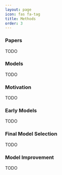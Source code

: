 ```yaml
---
layout: page
icon: fas fa-tag
title: Methods
order: 3
---
```

<h3><b> Papers </b></h3>
TODO

<h3><b> Models </b></h3>
TODO

<h3><b> Motivation </b></h3>
TODO

<h3><b> Early Models </b></h3>
TODO

<h3><b> Final Model Selection </b></h3>
TODO

<h3><b> Model Improvement </b></h3>
TODO

